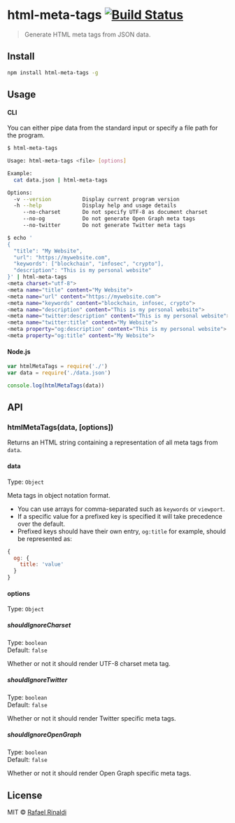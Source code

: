 [url]: https://rinaldi.io

# html-meta-tags [![Build Status](https://semaphoreci.com/api/v1/rafaelrinaldi/html-meta-tags/branches/master/badge.svg)](https://semaphoreci.com/rafaelrinaldi/html-meta-tags)

> Generate HTML meta tags from JSON data.

## Install

```sh
npm install html-meta-tags -g
```

## Usage

#### CLI

You can either pipe data from the standard input or specify a file path for the program.

```sh
$ html-meta-tags

Usage: html-meta-tags <file> [options]

Example:
  cat data.json | html-meta-tags

Options:
  -v --version          Display current program version
  -h --help             Display help and usage details
     --no-charset       Do not specify UTF-8 as document charset
     --no-og            Do not generate Open Graph meta tags
     --no-twitter       Do not generate Twitter meta tags

$ echo '
{
  "title": "My Website",
  "url": "https://mywebsite.com",
  "keywords": ["blockchain", "infosec", "crypto"],
  "description": "This is my personal website"
}' | html-meta-tags
<meta charset="utf-8">
<meta name="title" content="My Website">
<meta name="url" content="https://mywebsite.com">
<meta name="keywords" content="blockchain, infosec, crypto">
<meta name="description" content="This is my personal website">
<meta name="twitter:description" content="This is my personal website">
<meta name="twitter:title" content="My Website">
<meta property="og:description" content="This is my personal website">
<meta property="og:title" content="My Website">
```

#### Node.js

```js
var htmlMetaTags = require('./')
var data = require('./data.json')

console.log(htmlMetaTags(data))
```

## API

### htmlMetaTags(data, [options])

Returns an HTML string containing a representation of all meta tags from `data`.

#### data

Type: `Object`  

Meta tags in object notation format.  
* You can use arrays for comma-separated such as `keywords` or `viewport`.
* If a specific value for a prefixed key is specified it will take precedence over the default.
* Prefixed keys should have their own entry, `og:title` for example, should be represented as:
```js
{
  og: {
    title: 'value'
  }
}
```

#### options

Type: `Object`  

##### shouldIgnoreCharset

Type: `boolean`  
Default: `false`  

Whether or not it should render UTF-8 charset meta tag.

##### shouldIgnoreTwitter

Type: `boolean`  
Default: `false`  

Whether or not it should render Twitter specific meta tags.

##### shouldIgnoreOpenGraph

Type: `boolean`  
Default: `false`  

Whether or not it should render Open Graph specific meta tags.

## License

MIT © [Rafael Rinaldi][url]
